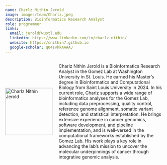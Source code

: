 ```yaml
---
name: Charlz Nithin Jerold
image: images/team/Charlz.jpeg
description: Bioinformatics Research Analyst
role: programmer
links:
  email: jerold@wustl.edu
  linkedin: https://www.linkedin.com/in/charlz-nithin/
  website: https://cnithin7.github.io
  google-scholar: qU4svkkAAAAJ
---
```


<div style="display: flex; align-items: center;">
  <img src="" alt="Charlz Nithin Jerold" style="width: 150px; height: 150px; margin-right: 20px;">
  <div>
    <p>Charlz Nithin Jerold is a Bioinformatics Research Analyst in the Gomez Lab at Washington University in St. Louis. He earned his Master’s degree in Bioinformatics and Computational Biology from Saint Louis University in 2024. In his current role, Charlz supports a wide range of bioinformatics analyses for the Gomez Lab, including data preprocessing, quality control, reference genome alignment, somatic variant detection, and statistical interpretation. He brings extensive experience in cancer genomics, software development, and pipeline implementation, and is well-versed in the computational frameworks established by the Gomez Lab. His work plays a key role in advancing the lab’s mission to uncover the molecular underpinnings of cancer through integrative genomic analysis.</p>
  </div>
</div>
